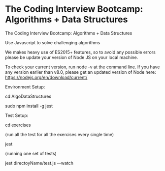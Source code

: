 # The Coding Interview Bootcamp: Algorithms + Data Structures

The Coding Interview Bootcamp: Algorithms + Data Structures


Use Javascript to solve challenging algorithms

We makes heavy use of ES2015+ features, so to avoid any possible errors please be update your version of Node JS on your local machine.

To check your current version, run node -v at the command line. If you have any version earlier than v8.0, please get an updated version of Node here: https://nodejs.org/en/download/current/

Environment Setup:

cd AlgoDataStructures

sudo npm install -g jest

Test Setup:

cd exercises

(run all the test for all the exercises every single time)

jest

(running one set of tests)

jest directoyName/test.js --watch
